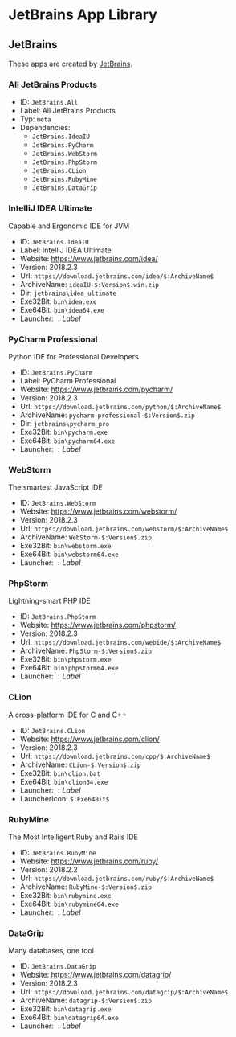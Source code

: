 # JetBrains App Library

## JetBrains

These apps are created by [JetBrains](https://www.jetbrains.com).

### All JetBrains Products

* ID: `JetBrains.All`
* Label: All JetBrains Products
* Typ: `meta`
* Dependencies:
    + `JetBrains.IdeaIU`
    + `JetBrains.PyCharm`
    + `JetBrains.WebStorm`
    + `JetBrains.PhpStorm`
    + `JetBrains.CLion`
    + `JetBrains.RubyMine`
    + `JetBrains.DataGrip`

### IntelliJ IDEA Ultimate

Capable and Ergonomic IDE for JVM

* ID: `JetBrains.IdeaIU`
* Label: IntelliJ IDEA Ultimate
* Website: <https://www.jetbrains.com/idea/>
* Version: 2018.2.3
* Url: `https://download.jetbrains.com/idea/$:ArchiveName$`
* ArchiveName: `ideaIU-$:Version$.win.zip`
* Dir: `jetbrains\idea_ultimate`
* Exe32Bit: `bin\idea.exe`
* Exe64Bit: `bin\idea64.exe`
* Launcher: $:Label$

### PyCharm Professional

Python IDE for Professional Developers

* ID: `JetBrains.PyCharm`
* Label: PyCharm Professional
* Website: <https://www.jetbrains.com/pycharm/>
* Version: 2018.2.3
* Url: `https://download.jetbrains.com/python/$:ArchiveName$`
* ArchiveName: `pycharm-professional-$:Version$.zip`
* Dir: `jetbrains\pycharm_pro`
* Exe32Bit: `bin\pycharm.exe`
* Exe64Bit: `bin\pycharm64.exe`
* Launcher: $:Label$

### WebStorm

The smartest JavaScript IDE

* ID: `JetBrains.WebStorm`
* Website: <https://www.jetbrains.com/webstorm/>
* Version: 2018.2.3
* Url: `https://download.jetbrains.com/webstorm/$:ArchiveName$`
* ArchiveName: `WebStorm-$:Version$.zip`
* Exe32Bit: `bin\webstorm.exe`
* Exe64Bit: `bin\webstorm64.exe`
* Launcher: $:Label$

### PhpStorm

Lightning-smart PHP IDE

* ID: `JetBrains.PhpStorm`
* Website: <https://www.jetbrains.com/phpstorm/>
* Version: 2018.2.3
* Url: `https://download.jetbrains.com/webide/$:ArchiveName$`
* ArchiveName: `PhpStorm-$:Version$.zip`
* Exe32Bit: `bin\phpstorm.exe`
* Exe64Bit: `bin\phpstorm64.exe`
* Launcher: $:Label$

### CLion

A cross-platform IDE for C and C++

* ID: `JetBrains.CLion`
* Website: <https://www.jetbrains.com/clion/>
* Version: 2018.2.3
* Url: `https://download.jetbrains.com/cpp/$:ArchiveName$`
* ArchiveName: `CLion-$:Version$.zip`
* Exe32Bit: `bin\clion.bat`
* Exe64Bit: `bin\clion64.exe`
* Launcher: $:Label$
* LauncherIcon: `$:Exe64Bit$`

### RubyMine

The Most Intelligent Ruby and Rails IDE

* ID: `JetBrains.RubyMine`
* Website: <https://www.jetbrains.com/ruby/>
* Version: 2018.2.2
* Url: `https://download.jetbrains.com/ruby/$:ArchiveName$`
* ArchiveName: `RubyMine-$:Version$.zip`
* Exe32Bit: `bin\rubymine.exe`
* Exe64Bit: `bin\rubymine64.exe`
* Launcher: $:Label$

### DataGrip

Many databases, one tool

* ID: `JetBrains.DataGrip`
* Website: <https://www.jetbrains.com/datagrip/>
* Version: 2018.2.3
* Url: `https://download.jetbrains.com/datagrip/$:ArchiveName$`
* ArchiveName: `datagrip-$:Version$.zip`
* Exe32Bit: `bin\datagrip.exe`
* Exe64Bit: `bin\datagrip64.exe`
* Launcher: $:Label$

